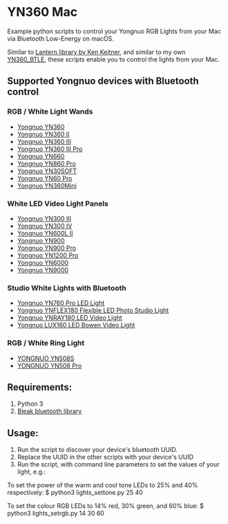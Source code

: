 # YN360 Mac
Example python scripts to control your Yongnuo RGB Lights from your Mac via Bluetooth Low-Energy on macOS.

Similar to [Lantern library by Ken Keitner](https://github.com/kenkeiter/lantern/blob/master/lantern/color.py), and similar to my own [YN360_BTLE](https://github.com/pinchies/YN360_webbtle), these scripts enable you to control the lights from your Mac.

## Supported Yongnuo devices with Bluetooth control
### RGB / White Light Wands
- [Yongnuo YN360](https://amzn.to/3ECcUiD)
- [Yongnuo YN360 II](https://amzn.to/3MmzHRg)
- [Yongnuo YN360 III](https://amzn.to/3Tb4Pp5)
- [Yongnuo YN360 III Pro](https://amzn.to/3rNsFM6)
- [Yongnuo YN660](https://amzn.to/3rRs0Jm)
- [Yongnuo YN860 Pro](https://amzn.to/3CY5mFX)
- [Yongnuo YN30SOFT](https://amzn.to/3Mlf08t)
- [Yongnuo YN60 Pro](https://amzn.to/3fY5z2O)
- [Yongnuo YN360Mini](https://amzn.to/3CQQXLG)

### White LED Video Light Panels
- [Yongnuo YN300 III](https://amzn.to/3ywJsGU)
- [Yongnuo YN300 IV](https://amzn.to/3CY3IUN)
- [Yongnuo YN600L II](https://amzn.to/3yvt6yc)
- [Yongnuo YN900](https://amzn.to/3RQLJ6H)
- [Yongnuo YN900 Pro](https://amzn.to/3g0UbDi)
- [Yongnuo YN1200 Pro](https://amzn.to/3rPt4h7)
- [Yongnuo YN6000](https://amzn.to/3g11tqF)
- [Yongnuo YN9000](https://amzn.to/3rOxXqw)

### Studio White Lights with Bluetooth
- [Yongnuo YN760 Pro LED Light](https://amzn.to/3EDwOKl)
- [Yongnuo YNFLEX180 Flexible LED Photo Studio Light](https://amzn.to/3SR6e4s)
- [Yongnuo YNRAY180 LED Video Light](https://amzn.to/3CnquUw)
- [Yongnuo LUX160 LED Bowen Video Light](https://amzn.to/3EydvSj)

### RGB / White Ring Light 
- [YONGNUO YN508S](https://amzn.to/3EPiq1J)
- [YONGNUO YN508 Pro](https://amzn.to/3fNQ11i)

## Requirements: 
1. Python 3
2. [Bleak bluetooth library](https://pypi.org/project/bleak/)

## Usage:
1. Run the script to discover your device's bluetooth UUID.
2. Replace the UUID in the other scripts with your device's UUID
3. Run the script, with command line parameters to set the values of your light, e.g.:

To set the power of the warm and cool tone LEDs to 25% and 40% respectively:
$ python3 lights_settone.py 25 40 

To set the colour RGB LEDs to 14% red, 30% green, and 60% blue:
$ python3 lights_setrgb.py 14 30 60

